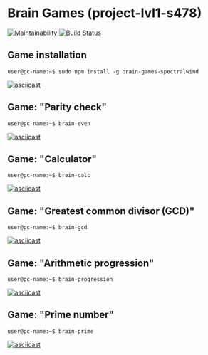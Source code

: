 
# Brain Games (project-lvl1-s478)

[![Maintainability](https://api.codeclimate.com/v1/badges/331ca84ac7a9c7c23cba/maintainability)](https://codeclimate.com/github/spectralwind/project-lvl1-s478/maintainability)
[![Build Status](https://travis-ci.org/spectralwind/project-lvl1-s478.svg?branch=master)](https://travis-ci.org/spectralwind/project-lvl1-s478)

## Game installation

```console 
user@pc-name:~$ sudo npm install -g brain-games-spectralwind 
```

[![asciicast](https://asciinema.org/a/tOrKnX6njGBXZYtlLx2Epi2tf.svg)](https://asciinema.org/a/tOrKnX6njGBXZYtlLx2Epi2tf)

## Game: "Parity check"

```console 
user@pc-name:~$ brain-even 
```

[![asciicast](https://asciinema.org/a/L8g2dbAx0ueDYbRgwskN1h3RH.svg)](https://asciinema.org/a/L8g2dbAx0ueDYbRgwskN1h3RH)

## Game: "Calculator"

```console 
user@pc-name:~$ brain-calc 
```

[![asciicast](https://asciinema.org/a/A0EsURfH5BHKkBTzlOnXrJaoV.svg)](https://asciinema.org/a/A0EsURfH5BHKkBTzlOnXrJaoV)

## Game: "Greatest common divisor (GCD)"

```console 
user@pc-name:~$ brain-gcd 
```

[![asciicast](https://asciinema.org/a/zisSMNU3LZoZthB4fUz8kyypN.svg)](https://asciinema.org/a/zisSMNU3LZoZthB4fUz8kyypN)

## Game: "Arithmetic progression"

```console 
user@pc-name:~$ brain-progression 
```

[![asciicast](https://asciinema.org/a/3qzs1ibcs0DnJRaQ5G9p0n0ms.svg)](https://asciinema.org/a/3qzs1ibcs0DnJRaQ5G9p0n0ms)

## Game: "Prime number"

```console 
user@pc-name:~$ brain-prime
```

[![asciicast](https://asciinema.org/a/7enDrv7fdHQej78wCbrGAVEtb.svg)](https://asciinema.org/a/7enDrv7fdHQej78wCbrGAVEtb)